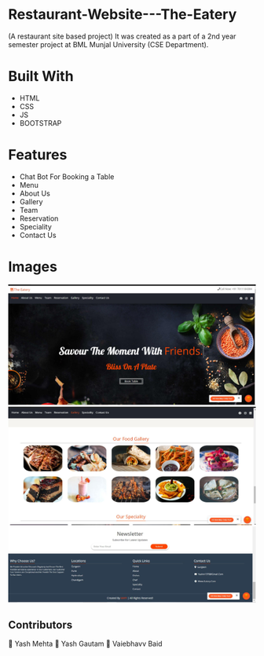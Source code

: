 # Restaurant-Website---The-Eatery
(A restaurant site based project)
It was created as a part of a 2nd year semester project at BML Munjal University (CSE Department).

# Built With
* HTML
* CSS
* JS
* BOOTSTRAP

# Features
* Chat Bot For Booking a Table
* Menu
* About Us
* Gallery
* Team
* Reservation
* Speciality
* Contact Us

# Images
![alt text](https://github.com/yashmehta5/Restaurant-Website---The-Eatery/blob/main/Capture.JPG)
![alt text](https://github.com/yashmehta5/Restaurant-Website---The-Eatery/blob/main/Capture2.JPG)
![alt text](https://github.com/yashmehta5/Restaurant-Website---The-Eatery/blob/main/Capture3.JPG)

## Contributors
👤 Yash Mehta
👤 Yash Gautam
👤 Vaiebhavv Baid
